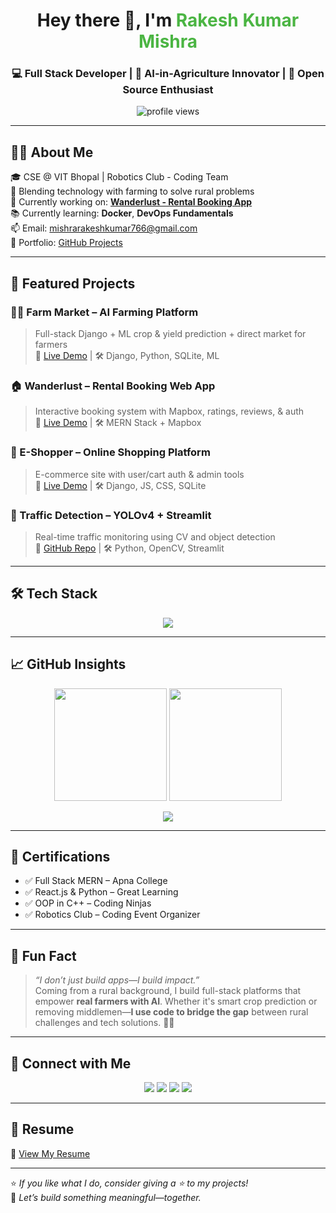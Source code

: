 <!-- Profile Header -->
<h1 align="center">Hey there 👋, I'm <span style="color:#4BB543;">Rakesh Kumar Mishra</span></h1>
<h3 align="center">💻 Full Stack Developer | 🤖 AI-in-Agriculture Innovator | 🚀 Open Source Enthusiast</h3>

<p align="center">
  <img src="https://komarev.com/ghpvc/?username=mishrarakesh-1902&label=Profile%20views&color=0e75b6&style=flat" alt="profile views"/>
</p>

---

## 🧑‍💻 About Me

🎓 CSE @ VIT Bhopal | Robotics Club - Coding Team  
🌾 Blending technology with farming to solve rural problems  
🔭 Currently working on: **[Wanderlust - Rental Booking App](https://majorproject-lg4r.onrender.com)**  
📚 Currently learning: **Docker**, **DevOps Fundamentals**  
📫 Email: [mishrarakeshkumar766@gmail.com](mailto:mishrarakeshkumar766@gmail.com)  
📂 Portfolio: [GitHub Projects](https://github.com/mishrarakesh-1902)

---

## 🚀 Featured Projects

### 🧑‍🌾 Farm Market – AI Farming Platform  
> Full-stack Django + ML crop & yield prediction + direct market for farmers  
🔗 [Live Demo](https://farm-market-project-8.onrender.com) | 🛠 Django, Python, SQLite, ML

### 🏠 Wanderlust – Rental Booking Web App  
> Interactive booking system with Mapbox, ratings, reviews, & auth  
🔗 [Live Demo](https://majorproject-lg4r.onrender.com) | 🛠 MERN Stack + Mapbox

### 🛒 E-Shopper – Online Shopping Platform  
> E-commerce site with user/cart auth & admin tools  
🔗 [Live Demo](https://e-commerce-4-l3fc.onrender.com) | 🛠 Django, JS, CSS, SQLite

### 🚦 Traffic Detection – YOLOv4 + Streamlit  
> Real-time traffic monitoring using CV and object detection  
🔗 [GitHub Repo](https://github.com/mishrarakesh-1902/traffic-detection) | 🛠 Python, OpenCV, Streamlit

---

## 🛠️ Tech Stack

<p align="center">
  <img src="https://skillicons.dev/icons?i=html,css,js,react,bootstrap,tailwind,django,nodejs,express,mongodb,mysql,sqlite,java,python,cpp,git,github,vscode,postman,docker" />
</p>

---

## 📈 GitHub Insights

<p align="center">
  <img src="https://github-readme-stats.vercel.app/api?username=mishrarakesh-1902&show_icons=true&theme=radical" height="180px"/>
  <img src="https://github-readme-streak-stats.herokuapp.com?user=mishrarakesh-1902&theme=radical" height="180px"/>
</p>

<p align="center">
  <img src="https://github-readme-stats.vercel.app/api/top-langs/?username=mishrarakesh-1902&layout=compact&theme=radical" />
</p>

---

## 🏅 Certifications

- ✅ Full Stack MERN – Apna College  
- ✅ React.js & Python – Great Learning  
- ✅ OOP in C++ – Coding Ninjas  
- ✅ Robotics Club – Coding Event Organizer

---

## 🧠 Fun Fact

> *“I don’t just build apps—I build impact.”*  
Coming from a rural background, I build full-stack platforms that empower **real farmers with AI**. Whether it's smart crop prediction or removing middlemen—**I use code to bridge the gap** between rural challenges and tech solutions. 🌱🤖

---

## 🤝 Connect with Me

<p align="center">
  <a href="https://www.linkedin.com/in/rakesh-kumar-b64934284/"><img src="https://img.shields.io/badge/-LinkedIn-0A66C2?style=for-the-badge&logo=Linkedin&logoColor=white"/></a>
  <a href="https://instagram.com/_rakesh__mishra__"><img src="https://img.shields.io/badge/-Instagram-E4405F?style=for-the-badge&logo=Instagram&logoColor=white"/></a>
  <a href="mailto:mishrarakeshkumar766@gmail.com"><img src="https://img.shields.io/badge/-Gmail-D14836?style=for-the-badge&logo=Gmail&logoColor=white"/></a>
  <a href="https://www.leetcode.com/_rakesh__mishra__"><img src="https://img.shields.io/badge/-Leetcode-FFA116?style=for-the-badge&logo=Leetcode&logoColor=white"/></a>
</p>

---

## 📄 Resume

📂 [View My Resume](https://drive.google.com/file/d/1AIZAL1LaVg7o3_2puod7VWDpcQOA73VQ/view?usp=drivesdk)

---

⭐ *If you like what I do, consider giving a ⭐ to my projects!*  
🌟 *Let’s build something meaningful—together.*
